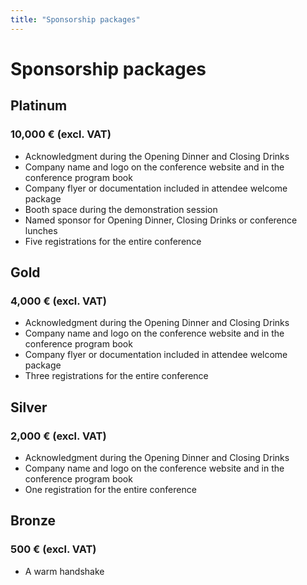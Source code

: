 ```yaml
---
title: "Sponsorship packages"
---
```


# Sponsorship packages

## <span class="sponsors platinum">Platinum</span>

### <span class="sponsors amount">10,000 € (excl. VAT)</span>

* Acknowledgment during the Opening Dinner and Closing Drinks
* Company name and logo on the conference website and in the conference program book
* Company flyer or documentation included in attendee welcome package
* Booth space during the demonstration session
* Named sponsor for Opening Dinner, Closing Drinks or conference lunches
* Five registrations for the entire conference

## <span class="sponsors gold">Gold</span>

### <span class="sponsors amount">4,000 € (excl. VAT)</span>

* Acknowledgment during the Opening Dinner and Closing Drinks
* Company name and logo on the conference website and in the conference program book
* Company flyer or documentation included in attendee welcome package
* Three registrations for the entire conference

## <span class="sponsors silver">Silver</span>

### <span class="sponsors amount">2,000 € (excl. VAT)</span>

* Acknowledgment during the Opening Dinner and Closing Drinks
* Company name and logo on the conference website and in the conference program book
* One registration for the entire conference

## <span class="sponsors bronze">Bronze</span>

### <span class="sponsors amount">500 € (excl. VAT)</span>

* A warm handshake